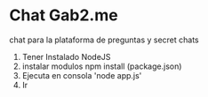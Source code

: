 Chat Gab2.me
==========

chat para la plataforma de preguntas y secret chats 

1. Tener Instalado NodeJS
2. instalar modulos npm install (package.json)
3. Ejecuta en consola 'node app.js'
4. Ir

